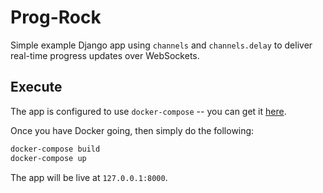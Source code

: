# Prog-Rock

Simple example Django app using `channels` and `channels.delay` to deliver real-time progress updates over WebSockets.

## Execute

The app is configured to use `docker-compose` -- you can get it [here](https://docs.docker.com/compose/).

Once you have Docker going, then simply do the following:

```bash
docker-compose build
docker-compose up
```

The app will be live at `127.0.0.1:8000`.

